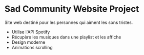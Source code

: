 # Sad Community Website Project

Site web destiné pour les personnes qui aiment les sons tristes.

- Utilise l'API Spotify
- Récupère les musiques dans une playlist et les affiche
- Design moderne
- Animations scrolling